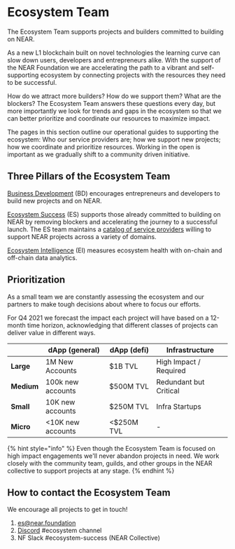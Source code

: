 # Ecosystem Team

The Ecosystem Team supports projects and builders committed to building on NEAR. 

As a new L1 blockchain built on novel technologies the learning curve can slow down users, developers and entrepreneurs alike. With the support of the NEAR Foundation we are accelerating the path to a vibrant and self-supporting ecosystem by connecting projects with the resources they need to be successful.

How do we attract more builders? How do we support them? What are the blockers? The Ecosystem Team answers these questions every day, but more importantly we look for trends and gaps in the ecosystem so that we can better prioritize and coordinate our resources to maximize impact.

The pages in this section outline our operational guides to supporting the ecosystem: Who our service providers are; how we support new projects; how we coordinate and prioritize resources. Working in the open is important as we gradually shift to a community driven initiative.

## Three Pillars of the Ecosystem Team

[Business Development](business-development.md) (BD) encourages entrepreneurs and developers to build new projects and on NEAR. 

[Ecosystem Success](ecosystem-success.md) (ES) supports those already committed to building on NEAR by removing blockers and accelerating the journey to a successful launch. The ES team maintains a [catalog of service providers](resources-available.md) willing to support NEAR projects across a variety of domains.

[Ecosystem Intelligence](ecosystem-intelligence.md) (EI) measures ecosystem health with on-chain and off-chain data analytics. 

## Prioritization

As a small team we are constantly assessing the ecosystem and our partners to make tough decisions about where to focus our efforts.  

For Q4 2021 we forecast the impact each project will have based on a 12-month time horizon, acknowledging that different classes of projects can deliver value in different ways. 

|            | dApp (general)    | dApp (defi) | Infrastructure         |
| ---------- | ----------------- | ----------- | ---------------------- |
| **Large**  | 1M New Accounts   | $1B TVL     | High Impact / Required |
| **Medium** | 100k new accounts | $500M TVL   | Redundant but Critical |
| **Small**  | 10K new accounts  | $250M TVL   | Infra Startups         |
| **Micro**  | <10K new accounts | <$250M TVL  | -                      |

{% hint style="info" %}
Even though the Ecosystem Team is focused on high impact engagements we'll never abandon projects in need. We work closely with the community team, guilds, and other groups in the NEAR collective to support projects at any stage. 
{% endhint %}

## **How to contact the Ecosystem Team**

We encourage all projects to get in touch!  

1. es@near.foundation
2. [Discord](https://near.chat) #ecosystem channel
3. NF Slack #ecosystem-success (NEAR Collective)
